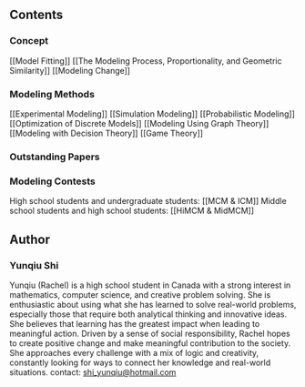 ## Contents
### Concept
[[Model Fitting]]
[[The Modeling Process, Proportionality, and Geometric Similarity]]
[[Modeling Change]]

### Modeling Methods
[[Experimental Modeling]]
[[Simulation Modeling]]
[[Probabilistic Modeling]]
[[Optimization of Discrete Models]]
[[Modeling Using Graph Theory]]
[[Modeling with Decision Theory]]
[[Game Theory]]

### Outstanding Papers

### Modeling Contests
High school students and undergraduate students: [[MCM & ICM]]
Middle school students and high school students: [[HiMCM & MidMCM]]

## Author 
### Yunqiu Shi
Yunqiu (Rachel) is a high school student in Canada with a strong interest in mathematics, computer science, and creative problem solving. She is enthusiastic about using what she has learned to solve real-world problems, especially those that require both analytical thinking and innovative ideas. She believes that learning has the greatest impact when leading to meaningful action. Driven by a sense of social responsibility, Rachel hopes to create positive change and make meaningful contribution to the society. She approaches every challenge with a mix of logic and creativity, constantly looking for ways to connect her knowledge and real-world situations. 
contact: shi_yunqiu@hotmail.com